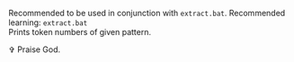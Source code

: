 Recommended to be used in conjunction with `extract.bat`. Recommended learning: `extract.bat`
<br>Prints token numbers of given pattern.

✞ Praise God.
